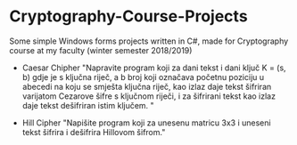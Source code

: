 # Cryptography-Course-Projects
Some simple Windows forms projects written in C#, made for Cryptography course at my faculty (winter semester 2018/2019)

- Caesar Chipher
"Napravite program koji za dani tekst i dani ključ K = (s, b) gdje je s ključna riječ, a b broj koji označava početnu poziciju u abecedi na koju se smješta ključna riječ, kao izlaz daje tekst šifriran varijatom Cezarove šifre s ključnom riječi, i za šifrirani tekst kao izlaz daje tekst dešifriran istim ključem. "

- Hill Cipher
"Napišite program koji za unesenu matricu 3x3 i uneseni tekst šifrira i dešifrira Hillovom šifrom."
